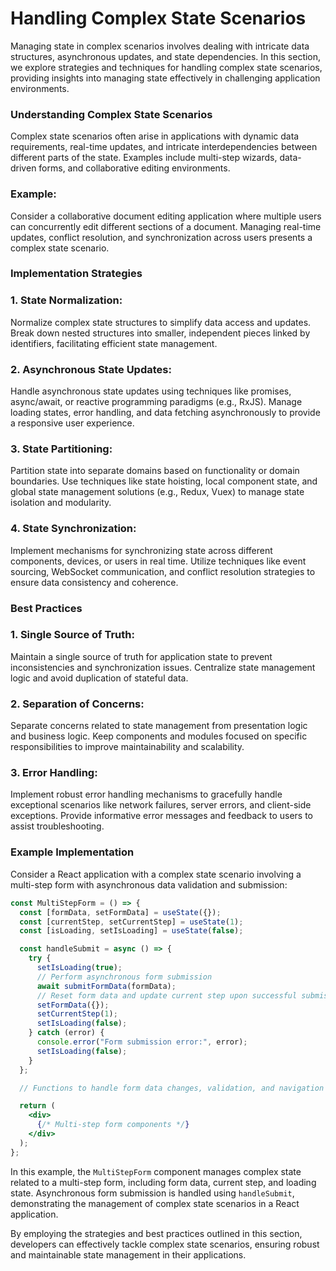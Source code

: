 # Handling Complex State Scenarios

Managing state in complex scenarios involves dealing with intricate data structures, asynchronous updates, and state dependencies. In this section, we explore strategies and techniques for handling complex state scenarios, providing insights into managing state effectively in challenging application environments.

### Understanding Complex State Scenarios

Complex state scenarios often arise in applications with dynamic data requirements, real-time updates, and intricate interdependencies between different parts of the state. Examples include multi-step wizards, data-driven forms, and collaborative editing environments.

### Example:

Consider a collaborative document editing application where multiple users can concurrently edit different sections of a document. Managing real-time updates, conflict resolution, and synchronization across users presents a complex state scenario.

### Implementation Strategies

### 1. State Normalization:

Normalize complex state structures to simplify data access and updates. Break down nested structures into smaller, independent pieces linked by identifiers, facilitating efficient state management.

### 2. Asynchronous State Updates:

Handle asynchronous state updates using techniques like promises, async/await, or reactive programming paradigms (e.g., RxJS). Manage loading states, error handling, and data fetching asynchronously to provide a responsive user experience.

### 3. State Partitioning:

Partition state into separate domains based on functionality or domain boundaries. Use techniques like state hoisting, local component state, and global state management solutions (e.g., Redux, Vuex) to manage state isolation and modularity.

### 4. State Synchronization:

Implement mechanisms for synchronizing state across different components, devices, or users in real time. Utilize techniques like event sourcing, WebSocket communication, and conflict resolution strategies to ensure data consistency and coherence.

### Best Practices

### 1. Single Source of Truth:

Maintain a single source of truth for application state to prevent inconsistencies and synchronization issues. Centralize state management logic and avoid duplication of stateful data.

### 2. Separation of Concerns:

Separate concerns related to state management from presentation logic and business logic. Keep components and modules focused on specific responsibilities to improve maintainability and scalability.

### 3. Error Handling:

Implement robust error handling mechanisms to gracefully handle exceptional scenarios like network failures, server errors, and client-side exceptions. Provide informative error messages and feedback to users to assist troubleshooting.

### Example Implementation

Consider a React application with a complex state scenario involving a multi-step form with asynchronous data validation and submission:

```jsx
const MultiStepForm = () => {
  const [formData, setFormData] = useState({});
  const [currentStep, setCurrentStep] = useState(1);
  const [isLoading, setIsLoading] = useState(false);

  const handleSubmit = async () => {
    try {
      setIsLoading(true);
      // Perform asynchronous form submission
      await submitFormData(formData);
      // Reset form data and update current step upon successful submission
      setFormData({});
      setCurrentStep(1);
      setIsLoading(false);
    } catch (error) {
      console.error("Form submission error:", error);
      setIsLoading(false);
    }
  };

  // Functions to handle form data changes, validation, and navigation between steps

  return (
    <div>
      {/* Multi-step form components */}
    </div>
  );
};

```

In this example, the `MultiStepForm` component manages complex state related to a multi-step form, including form data, current step, and loading state. Asynchronous form submission is handled using `handleSubmit`, demonstrating the management of complex state scenarios in a React application.

By employing the strategies and best practices outlined in this section, developers can effectively tackle complex state scenarios, ensuring robust and maintainable state management in their applications.